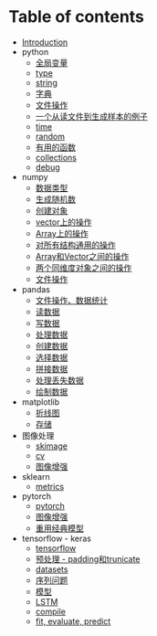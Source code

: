 # Table of contents

* [Introduction](README.md)
* python
    * [全局变量](python/global.md)
    * [type](python/type.md)
    * [string](python/string.md)
    * [字典](python/dict.md)
    * [文件操作](python/file.md)
    * [一个从读文件到生成样本的例子](python/fileexample.md)
    * [time](python/time.md)
    * [random](python/random.md)
    * [有用的函数](python/UsefulFunctions.md)
    * [collections](python/collections.md)
    * [debug](python/sys.md)
* numpy
    * [数据类型](numpy/Type.md)
    * [生成随机数](numpy/random.md)
    * [创建对象](numpy/Create.md)
    * [vector上的操作](numpy/OneVector.md)
    * [Array上的操作](numpy/OneArray.md)
    * [对所有结构通用的操作](numpy/Common.md)
    * [Array和Vector之间的操作](numpy/ArrayVector.md)
    * [两个同维度对象之间的操作](numpy/TwoObjectWithSameDimension.md)
    * [文件操作](numpy/File.md)
* pandas
    * [文件操作、数据统计](pandas/FileAnalyse.md)
    * [读数据](pandas/ReadData.md)
    * [写数据](pandas/WriteData.md)
    * [处理数据](pandas/HandleData.md)
    * [创建数据](pandas/CreateData.md)
    * [选择数据](pandas/SelectData.md)
    * [拼接数据](pandas/Concatenation.md)
    * [处理丢失数据](pandas/MissingData.md)
    * [绘制数据](pandas/PlotData.md)
* matplotlib
    * [折线图](matplotlib/plot.md)
    * [存储](matplotlib/store.md)
* 图像处理
    * [skimage](skimage/skimage.md)
    * [cv](skimage/cv.md)
    * [图像增强](skimage/Albumentations.md)
* sklearn
    * [metrics](sklearn/Metrics.md)
* pytorch
    * [pytorch](pytorch/pytorch.md)
    * [图像增强](pytorch/transforms.md)
    * [重用经典模型](pytorch/Models.md)
* tensorflow - keras
    * [tensorflow](keras/tensorflow.md)
    * [预处理 - padding和trunicate](keras/preprocessing.md)
    * [datasets](keras/datasets.md)
    * [序列问题](keras/sequences.md)
    * [模型](keras/model.md)
    * [LSTM](keras/LSTM.md)
    * [compile](keras/compile.md)
    * [fit, evaluate, predict](keras/fit.md)